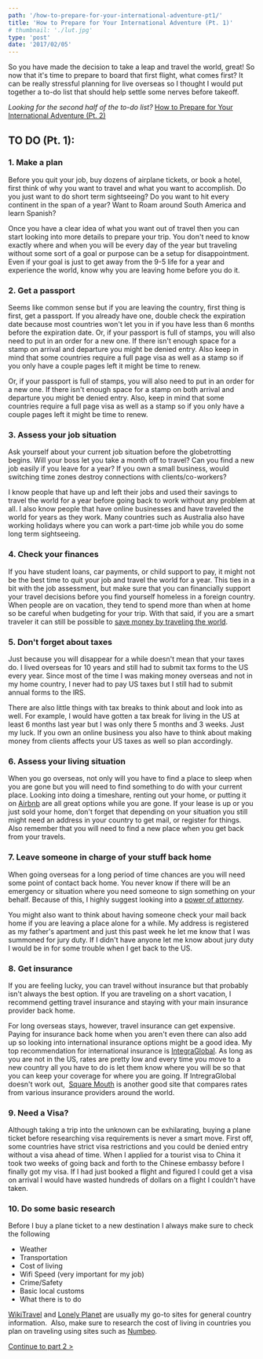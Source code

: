 ```yaml
---
path: '/how-to-prepare-for-your-international-adventure-pt1/'
title: 'How to Prepare for Your International Adventure (Pt. 1)'
# thumbnail: './lut.jpg'
type: 'post'
date: '2017/02/05'
---
```


So you have made the decision to take a leap and travel the world, great! So now that it's time to prepare to board that first flight, what comes first? It can be really stressful planning for live overseas so I thought I would put together a to-do list that should help settle some nerves before takeoff.

_Looking for the second half of the to-do list?_ [How to Prepare for Your International Adventure (Pt. 2)](http://www.iamtheepic.com/prepare-international-adventure-pt-2/)

## TO DO (Pt. 1):

### 1\. Make a plan

Before you quit your job, buy dozens of airplane tickets, or book a hotel, first think of why you want to travel and what you want to accomplish. Do you just want to do short term sightseeing? Do you want to hit every continent in the span of a year? Want to Roam around South America and learn Spanish?

Once you have a clear idea of what you want out of travel then you can start looking into more details to prepare your trip. You don't need to know exactly where and when you will be every day of the year but traveling without some sort of a goal or purpose can be a setup for disappointment. Even if your goal is just to get away from the 9-5 life for a year and experience the world, know why you are leaving home before you do it.

### 2\. Get a passport

Seems like common sense but if you are leaving the country, first thing is first, get a passport. If you already have one, double check the expiration date because most countries won't let you in if you have less than 6 months before the expiration date. Or, if your passport is full of stamps, you will also need to put in an order for a new one. If there isn't enough space for a stamp on arrival and departure you might be denied entry. Also keep in mind that some countries require a full page visa as well as a stamp so if you only have a couple pages left it might be time to renew.

Or, if your passport is full of stamps, you will also need to put in an order for a new one. If there isn't enough space for a stamp on both arrival and departure you might be denied entry. Also, keep in mind that some countries require a full page visa as well as a stamp so if you only have a couple pages left it might be time to renew.

### 3\. Assess your job situation

Ask yourself about your current job situation before the globetrotting begins. Will your boss let you take a month off to travel? Can you find a new job easily if you leave for a year? If you own a small business, would switching time zones destroy connections with clients/co-workers?

I know people that have up and left their jobs and used their savings to travel the world for a year before going back to work without any problem at all. I also know people that have online businesses and have traveled the world for years as they work. Many countries such as Australia also have working holidays where you can work a part-time job while you do some long term sightseeing.

### 4\. Check your finances

If you have student loans, car payments, or child support to pay, it might not be the best time to quit your job and travel the world for a year. This ties in a bit with the job assessment, but make sure that you can financially support your travel decisions before you find yourself homeless in a foreign country. When people are on vacation, they tend to spend more than when at home so be careful when budgeting for your trip. With that said, if you are a smart traveler it can still be possible to [save money by traveling the world](http://www.iamtheepic.com/how-i-save-money-by-traveling-the-world/).

### 5\. Don't forget about taxes

Just because you will disappear for a while doesn't mean that your taxes do. I lived overseas for 10 years and still had to submit tax forms to the US every year. Since most of the time I was making money overseas and not in my home country, I never had to pay US taxes but I still had to submit annual forms to the IRS.

There are also little things with tax breaks to think about and look into as well. For example, I would have gotten a tax break for living in the US at least 6 months last year but I was only there 5 months and 3 weeks. Just my luck. If you own an online business you also have to think about making money from clients affects your US taxes as well so plan accordingly.

### 6\. Assess your living situation

When you go overseas, not only will you have to find a place to sleep when you are gone but you will need to find something to do with your current place. Looking into doing a timeshare, renting out your home, or putting it on [Airbnb](http://www.airbnb.com.au/c/erics20340) are all great options while you are gone. If your lease is up or you just sold your home, don't forget that depending on your situation you still might need an address in your country to get mail, or register for things. Also remember that you will need to find a new place when you get back from your travels.

### 7\. Leave someone in charge of your stuff back home

When going overseas for a long period of time chances are you will need some point of contact back home. You never know if there will be an emergency or situation where you need someone to sign something on your behalf. Because of this, I highly suggest looking into a [power of attorney](https://en.wikipedia.org/wiki/Power_of_attorney).

You might also want to think about having someone check your mail back home if you are leaving a place alone for a while. My address is registered as my father's apartment and just this past week he let me know that I was summoned for jury duty. If I didn't have anyone let me know about jury duty I would be in for some trouble when I get back to the US.

### 8. Get insurance

If you are feeling lucky, you can travel without insurance but that probably isn't always the best option. If you are traveling on a short vacation, I recommend getting travel insurance and staying with your main insurance provider back home.

For long overseas stays, however, travel insurance can get expensive. Paying for insurance back home when you aren't even there can also add up so looking into international insurance options might be a good idea. My top recommendation for international insurance is [IntegraGlobal](https://integraglobal.com/). As long as you are not in the US, rates are pretty low and every time you move to a new country all you have to do is let them know where you will be so that you can keep your coverage for where you are going. If IntregraGlobal doesn't work out,  [Square Mouth](https://www.squaremouth.com/) is another good site that compares rates from various insurance providers around the world.

### 9\. Need a Visa?

Although taking a trip into the unknown can be exhilarating, buying a plane ticket before researching visa requirements is never a smart move. First off, some countries have strict visa restrictions and you could be denied entry without a visa ahead of time. When I applied for a tourist visa to China it took two weeks of going back and forth to the Chinese embassy before I finally got my visa. If I had just booked a flight and figured I could get a visa on arrival I would have wasted hundreds of dollars on a flight I couldn't have taken.

### 10\. Do some basic research

Before I buy a plane ticket to a new destination I always make sure to check the following

*   Weather
*   Transportation
*   Cost of living
*   Wifi Speed (very important for my job)
*   Crime/Safety
*   Basic local customs
*   What there is to do

[WikiTravel](http://wikitravel.org/en/Main_Page) and [Lonely Planet](https://www.lonelyplanet.com/) are usually my go-to sites for general country information.  Also, make sure to research the cost of living in countries you plan on traveling using sites such as [Numbeo](https://www.numbeo.com/cost-of-living/).

[Continue to part 2 >](http://www.iamtheepic.com/prepare-international-adventure-pt-2/)
